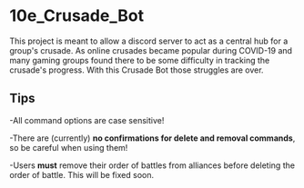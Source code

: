 # 10e_Crusade_Bot

This project is meant to allow a discord server to act as a central hub for a group's crusade.
As online crusades became popular during COVID-19 and many gaming groups found there to be some difficulty in tracking the crusade's progress.
With this Crusade Bot those struggles are over.


## Tips

-All command options are case sensitive!

-There are (currently) __no confirmations for delete and removal commands__, so be careful when using them!

-Users __must__ remove their order of battles from alliances before deleting the order of battle. This will be fixed soon.
